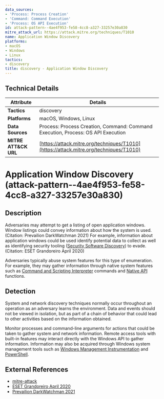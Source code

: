 ```yaml
---
data_sources:
- 'Process: Process Creation'
- 'Command: Command Execution'
- 'Process: OS API Execution'
id: attack-pattern--4ae4f953-fe58-4cc8-a327-33257e30a830
mitre_attack_url: https://attack.mitre.org/techniques/T1010
name: Application Window Discovery
platforms:
- macOS
- Windows
- Linux
tactics:
- discovery
title: discovery - Application Window Discovery
---
```


## Technical Details

| Attribute | Details |
|-----------|----------|
| **Tactics** | discovery |
| **Platforms** | macOS, Windows, Linux |
| **Data Sources** | Process: Process Creation, Command: Command Execution, Process: OS API Execution |
| **MITRE ATT&CK URL** | [https://attack.mitre.org/techniques/T1010](https://attack.mitre.org/techniques/T1010) |

# Application Window Discovery (attack-pattern--4ae4f953-fe58-4cc8-a327-33257e30a830)

## Description
Adversaries may attempt to get a listing of open application windows. Window listings could convey information about how the system is used.(Citation: Prevailion DarkWatchman 2021) For example, information about application windows could be used identify potential data to collect as well as identifying security tooling ([Security Software Discovery](https://attack.mitre.org/techniques/T1518/001)) to evade.(Citation: ESET Grandoreiro April 2020)

Adversaries typically abuse system features for this type of enumeration. For example, they may gather information through native system features such as [Command and Scripting Interpreter](https://attack.mitre.org/techniques/T1059) commands and [Native API](https://attack.mitre.org/techniques/T1106) functions.

## Detection
System and network discovery techniques normally occur throughout an operation as an adversary learns the environment. Data and events should not be viewed in isolation, but as part of a chain of behavior that could lead to other activities based on the information obtained.

Monitor processes and command-line arguments for actions that could be taken to gather system and network information. Remote access tools with built-in features may interact directly with the Windows API to gather information. Information may also be acquired through Windows system management tools such as [Windows Management Instrumentation](https://attack.mitre.org/techniques/T1047) and [PowerShell](https://attack.mitre.org/techniques/T1059/001).

## External References
- [mitre-attack](https://attack.mitre.org/techniques/T1010)
- [ESET Grandoreiro April 2020](https://www.welivesecurity.com/2020/04/28/grandoreiro-how-engorged-can-exe-get/)
- [Prevailion DarkWatchman 2021](https://web.archive.org/web/20220629230035/https://www.prevailion.com/darkwatchman-new-fileless-techniques/)
